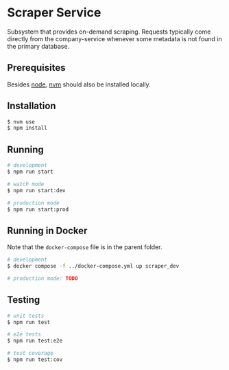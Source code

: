 # Scraper Service

Subsystem that provides on-demand scraping. Requests typically come directly from the company-service whenever some metadata is not found in the primary database.

## Prerequisites

Besides [node](https://nodejs.org/), [nvm](https://github.com/nvm-sh/nvm) should also be installed locally.

## Installation

```bash
$ nvm use
$ npm install
```

## Running

```bash
# development
$ npm run start

# watch mode
$ npm run start:dev

# production mode
$ npm run start:prod
```

## Running in Docker

Note that the `docker-compose` file is in the parent folder.

```bash
# development
$ docker compose -f ../docker-compose.yml up scraper_dev

# production mode: TODO
```

## Testing

```bash
# unit tests
$ npm run test

# e2e tests
$ npm run test:e2e

# test coverage
$ npm run test:cov
```
